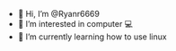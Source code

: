- 👋 Hi, I’m @Ryanr6669
- 👀 I’m interested in computer 💻 
- 🌱 I’m currently learning how to use linux

<!---
Ryanr6669/Ryanr6669 is a ✨ special ✨ repository because its `README.md` (this file) appears on your GitHub profile.
You can click the Preview link to take a look at your changes.
--->
